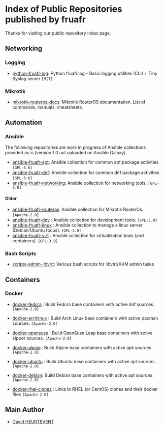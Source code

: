 # Index of Public Repositories published by fruafr

Thanks for visiting our public repository index page.

## Networking

### Logging
- [python-fruafr-log](https://github.com/fruafr/python-fruafr-log): Python fruafr.log - Basic logging utilities (CLI) + Tiny Syslog server `[MIT]`

### Mikrotik
- [mikrotik-routeros-docs](https://github.com/fruafr/mikrotik-routeros-docs): Mikrotik RouterOS documentation. List of commands, manuals, cheatsheets.

## Automation
### Ansible 
The following repositories are work in progress of Ansible collections provided as is (version 1.0 not uploaded on Ansible Galaxy).
- [ansible-fruafr-apt](https://github.com/fruafr/ansible-fruafr-apt): Ansible collection for common apt package activities `[GPL-3.0]`
- [ansible-fruafr-dnf](https://github.com/fruafr/ansible-fruafr-dnf): Ansible collection for common dnf package activities `[GPL-3.0]`
- [ansible-fruafr-networking](https://github.com/fruafr/ansible-fruafr-networking): Ansible collection for networking tools. `[GPL-3.0]`

#### Older
- [ansible-fruafr-routeros](https://github.com/fruafr/ansible-fruafr-routeros): Ansible collection for Mikrotik RouterOs.`[Apache-2.0]`
- [ansible-fruafr-dev](https://github.com/fruafr/ansible-fruafr-dev) : Ansible collection for development tools. `[GPL-3.0]`
- [ansible-fruafr-linux](https://github.com/fruafr/ansible-fruafr-linux) : Ansible collection to manage a linux server (Debian/Ubuntu focus). `[GPL-3.0]` 
- [ansible-fruafr-virt](https://github.com/fruafr/ansible-fruafr-virt) : Ansible collection for virtualization tools (and containers).  `[GPL-3.0]`

### Bash Scripts
- [scripts-admin-libvirt](https://github.com/fruafr/scripts-admin-libvirt): Various bash scripts for libvirt/KVM admin tasks

## Containers
### Docker
- [docker-fedora](https://github.com/fruafr/docker-fedora) : Build Fedora base containers with active dnf sources. `[Apache-2.0]`
- [docker-archlinux](https://github.com/fruafr/docker-archlinux) : Build Arch Linux base containers with active pacman sources. `[Apache-2.0]`
- [docker-opensuse](https://github.com/fruafr/docker-opensuse) : Build OpenSuse Leap base containers with active zipper sources. `[Apache-2.0]`
- [docker-alpine](https://github.com/fruafr/docker-alpine) : Build Alpine base containers with active apk sources. `[Apache-2.0]`
- [docker-ubuntu](https://github.com/fruafr/docker-ubuntu) : Build Ubuntu base containers with active apt sources.  `[Apache-2.0]`
- [docker-debian](https://github.com/fruafr/docker-debian): Build Debian base containers with active apt sources.  `[Apache-2.0]`

- [docker-rhel-clones](docker-rhel-clones) : Links to RHEL (or CentOS) clones and their docker files `[Apache-2.0]`

## Main Author
- [David HEURTEVENT](https://github.com/dheurtev)
